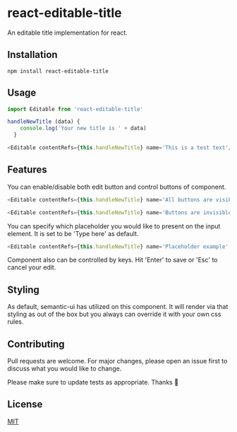 # react-editable-title

An editable title implementation for react.

## Installation



```
npm install react-editable-title
```

## Usage

```javascript
import Editable from 'react-editable-title'

handleNewTitle (data) {
    console.log('Your new title is ' + data)
  }

<Editable contentRefs={this.handleNewTitle} name='This is a test text'/>

```



## Features
You can enable/disable both edit button and control buttons of component.

```javascript
<Editable contentRefs={this.handleNewTitle} name='All buttons are visible' editButton controlButtons />
```
```javascript
<Editable contentRefs={this.handleNewTitle} name='Buttons are invisible' />
```

You can specify which placeholder you would like to present on the input element. It is set to be 'Type here' as default.

```javascript
<Editable contentRefs={this.handleNewTitle} name='Placeholder example' placeholder='Enter new ID' />
```

Component also can be controlled by keys. Hit 'Enter' to save or 'Esc' to cancel your edit.

## Styling
As default, semantic-ui has utilized on this component. It will render via that styling as out of the box but you always can override it with your own css rules.


## Contributing
Pull requests are welcome. For major changes, please open an issue first to discuss what you would like to change.

Please make sure to update tests as appropriate.
Thanks :raised_hands:


## License
[MIT](https://choosealicense.com/licenses/mit/)
